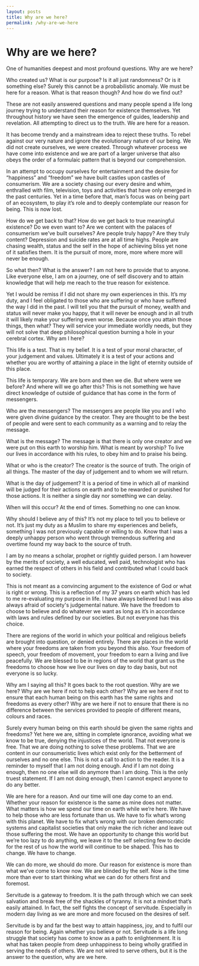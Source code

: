 ```yaml
---
layout: posts
title: Why are we here?
permalink: /why-are-we-here
---
```


# Why are we here?

One of humanities deepest and most profound questions. Why are we here?

Who created us? What is our purpose? Is it all just randomness? Or is it something else? Surely this cannot be a probabilistic anomaly. We must be here for a reason. What is that reason though? And how do we find out?

These are not easily answered questions and many people spend a life long journey trying to understand their reason for existence themselves. Yet throughout history we have seen the emergence of guides, leadership and revelation. All attempting to direct us to the truth. We are here for a reason.

It has become trendy and a mainstream idea to reject these truths. To rebel against our very nature and ignore the evolutionary nature of our being. We did not create ourselves, we were created. Through whatever process we have come into existence and we are part of a larger universe that also obeys the order of a formulaic pattern that is beyond our comprehension.

In an attempt to occupy ourselves for entertainment and the desire for “happiness” and “freedom” we have built castles upon castles of consumerism. We are a society chasing our every desire and whim, enthralled with film, television, toys and activities that have only emerged in the past centuries. Yet in a time before that, man’s focus was on being part of an ecosystem, to play it’s role and to deeply contemplate our reason for being. This is now lost.

How do we get back to that? How do we get back to true meaningful existence? Do we even want to? Are we content with the palaces of consumerism we’ve built ourselves? Are people truly happy? Are they truly content? Depression and suicide rates are at all time highs. People are chasing wealth, status and the self in the hope of achieving bliss yet none of it satisfies them. It is the pursuit of more, more, more where more will never be enough.

So what then? What is the answer? I am not here to provide that to anyone. Like everyone else, I am on a journey, one of self discovery and to attain knowledge that will help me reach to the true reason for existence.

Yet I would be remiss if I did not share my own experiences in this. It’s my duty, and I feel obligated to those who are suffering or who have suffered the way I did in the past. I will tell you that the pursuit of money, wealth and status will never make you happy, that it will never be enough and in all truth it will likely make your suffering even worse. Because once you attain those things, then what? They will service your immediate worldly needs, but they will not solve that deep philosophical question burning a hole in your cerebral cortex. Why am I here?

This life is a test. That is my belief. It is a test of your moral character, of your judgement and values. Ultimately it is a test of your actions and whether you are worthy of attaining a place in the light of eternity outside of this place.

This life is temporary. We are born and then we die. But where were we before? And where will we go after this? This is not something we have direct knowledge of outside of guidance that has come in the form of messengers.

Who are the messengers? The messengers are people like you and I who were given divine guidance by the creator. They are thought to be the best of people and were sent to each community as a warning and to relay the message.

What is the message? The message is that there is only one creator and we were put on this earth to worship him. What is meant by worship? To live our lives in accordance with his rules, to obey him and to praise his being.

What or who is the creator? The creator is the source of truth. The origin of all things. The master of the day of judgement and to whom we will return.

What is the day of judgement? It is a period of time in which all of mankind will be judged for their actions on earth and to be rewarded or punished for those actions. It is neither a single day nor something we can delay.

When will this occur? At the end of times. Something no one can know.

Why should I believe any of this? It’s not my place to tell you to believe or not. It’s just my duty as a Muslim to share my experiences and beliefs, something I was not previously capable or willing to do. Know that I was a deeply unhappy person who went through tremendous suffering and overtime found my way back to the source of truth.

I am by no means a scholar, prophet or rightly guided person. I am however by the merits of society, a well educated, well paid, technologist who has earned the respect of others in his field and contributed what I could back to society.

This is not meant as a convincing argument to the existence of God or what is right or wrong. This is a reflection of my 37 years on earth which has led to me re-evaluating my purpose in life. I have always believed but I was also always afraid of society's judgemental nature. We have the freedom to choose to believe and do whatever we want as long as it’s in accordance with laws and rules defined by our societies. But not everyone has this choice.

There are regions of the world in which your political and religious beliefs are brought into question, or denied entirely. There are places in the world where your freedoms are taken from you beyond this also. Your freedom of speech, your freedom of movement, your freedom to earn a living and live peacefully. We are blessed to be in regions of the world that grant us the freedoms to choose how we live our lives on day to day basis, but not everyone is so lucky.

Why am I saying all this? It goes back to the root question. Why are we here? Why are we here if not to help each other? Why are we here if not to ensure that each human being on this earth has the same rights and freedoms as every other? Why are we here if not to ensure that there is no difference between the services provided to people of different means, colours and races.

Surely every human being on this earth should be given the same rights and freedoms? Yet here we are, sitting in complete ignorance, avoiding what we know to be true, denying the injustices of the world. That not everyone is free. That we are doing nothing to solve these problems. That we are content in our consumeristic lives which exist only for the betterment of ourselves and no one else. This is not a call to action to the reader. It is a reminder to myself that I am not doing enough. And if I am not doing enough, then no one else will do anymore than I am doing. This is the only truest statement. If I am not doing enough, then I cannot expect anyone to do any better.

We are here for a reason. And our time will one day come to an end. Whether your reason for existence is the same as mine does not matter. What matters is how we spend our time on earth while we’re here. We have to help those who are less fortunate than us. We have to fix what’s wrong with this planet. We have to fix what’s wrong with our broken democratic systems and capitalist societies that only make the rich richer and leave out those suffering the most. We have an opportunity to change this world but we’re too lazy to do anything, we leave it to the self selecting few to decide for the rest of us how the world will continue to be shaped. This has to change. We have to change.

We can do more, we should do more. Our reason for existence is more than what we’ve come to know now. We are blinded by the self. Now is the time more than ever to start thinking what we can do for others first and foremost.

Servitude is a gateway to freedom. It is the path through which we can seek salvation and break free of the shackles of tyranny. It is not a mindset that’s easily attained. In fact, the self fights the concept of servitude. Especially in modern day living as we are more and more focused on the desires of self.

Servitude is by and far the best way to attain happiness, joy, and to fulfil our reason for being. Again whether you believe or not. Servitude is a life long struggle that society has come to know as a path to enlightenment. It is what has taken people from deep unhappiness to being wholly gratified in serving the needs of others. We are not wired to serve others, but it is the answer to the question, why are we here.
